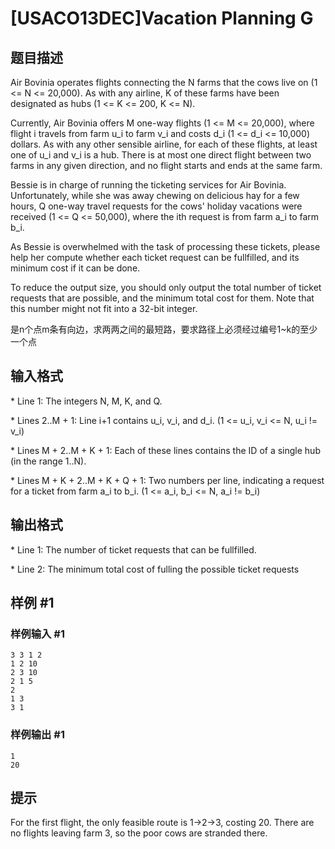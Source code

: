 # [USACO13DEC]Vacation Planning G

## 题目描述

Air Bovinia operates flights connecting the N farms that the cows live on (1 <= N <= 20,000). As with any airline, K of these farms have been designated as hubs (1 <= K <= 200, K <= N).

Currently, Air Bovinia offers M one-way flights (1 <= M <= 20,000), where flight i travels from farm u\_i to farm v\_i and costs d\_i (1 <= d\_i <= 10,000) dollars.  As with any other sensible airline, for each of these flights, at least one of u\_i and v\_i is a hub.  There is at most one direct flight between two farms in any given direction, and no flight starts and ends at the same farm.

Bessie is in charge of running the ticketing services for Air Bovinia. Unfortunately, while she was away chewing on delicious hay for a few hours, Q one-way travel requests for the cows' holiday vacations were received (1 <= Q <= 50,000), where the ith request is from farm a\_i to farm b\_i.

As Bessie is overwhelmed with the task of processing these tickets, please help her compute whether each ticket request can be fullfilled, and its minimum cost if it can be done.

To reduce the output size, you should only output the total number of ticket requests that are possible, and the minimum total cost for them. Note that this number might not fit into a 32-bit integer.

是n个点m条有向边，求两两之间的最短路，要求路径上必须经过编号1~k的至少一个点


## 输入格式

\* Line 1: The integers N, M, K, and Q.

\* Lines 2..M + 1: Line i+1 contains u\_i, v\_i, and d\_i. (1 <= u\_i, v\_i <= N, u\_i != v\_i)

\* Lines M + 2..M + K + 1: Each of these lines contains the ID of a single hub (in the range 1..N).

\* Lines M + K + 2..M + K + Q + 1: Two numbers per line, indicating a request for a ticket from farm a\_i to b\_i. (1 <= a\_i, b\_i <= N, a\_i != b\_i)


## 输出格式

\* Line 1: The number of ticket requests that can be fullfilled.

\* Line 2: The minimum total cost of fulling the possible ticket requests


## 样例 #1

### 样例输入 #1
```
3 3 1 2 
1 2 10 
2 3 10 
2 1 5 
2 
1 3 
3 1
```

### 样例输出 #1

```
1 
20
```

## 提示

For the first flight, the only feasible route is 1->2->3, costing 20. There are no flights leaving farm 3, so the poor cows are stranded there.

